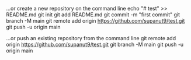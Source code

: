 …or create a new repository on the command line
echo "# test" >> README.md
git init
git add README.md
git commit -m "first commit"
git branch -M main
git remote add origin https://github.com/supanut9/test.git
git push -u origin main

…or push an existing repository from the command line
git remote add origin https://github.com/supanut9/test.git
git branch -M main
git push -u origin main

